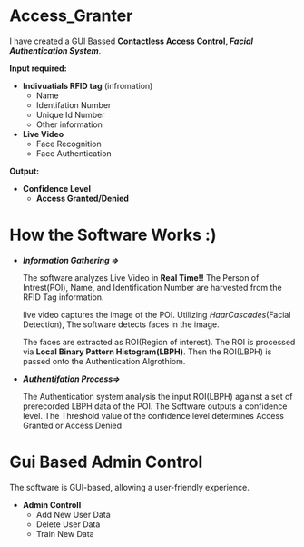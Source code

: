 # Access_Granter
I have created a GUI Bassed **Contactless Access Control, *Facial Authentication System***.

**Input required:** 
* **Indivuatials RFID tag** (infromation)
	* Name 
	* Identifation Number
	* Unique Id Number
	* Other information
*	**Live Video**
	* Face Recognition 
	* Face Authentication

**Output:**
* **Confidence Level**
	* **Access Granted/Denied**

# **How the Software Works :)**

* ***Information Gathering =>***

	The software analyzes Live Video in **Real Time!!**
	The Person of Intrest(POI), Name, and Identification Number are harvested from the RFID Tag information.

	live video captures the image of the POI.
	Utilizing *HaarCascades*(Facial Detection), The software detects faces in the image.

	The faces are extracted as ROI(Region of interest). 
	The ROI is processed via **Local Binary Pattern Histogram(LBPH)**. Then the ROI(LBPH) is passed onto the Authentication Algrothiom.

* ***Authentifation Process=>***

	The Authentication system analysis the input ROI(LBPH) against a set of prerecorded  LBPH data of the POI. The Software outputs a confidence level. 
	The Threshold value of the confidence level determines Access Granted or Access Denied

# **Gui Based Admin Control**

The software is GUI-based, allowing a user-friendly experience.

* **Admin Controll**
	* Add New User Data 
	*	Delete User Data
	* Train New Data	
